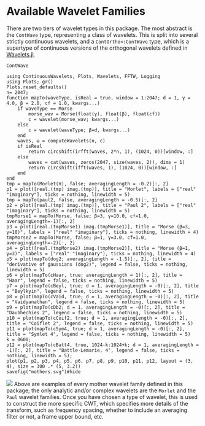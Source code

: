 # Available Wavelet Families
There are two tiers of wavelet types in this package. The most abstract is the `ContWave` type, representing a class of wavelets.
This is split into several strictly continuous wavelets, and a `ContOrtho<:ContWave` type, which is a supertype of continuous versions of the orthogonal wavelets defined in [Wavelets.jl](https://github.com/JuliaDSP/Wavelets.jl).
```@docs
ContWave
```

```@setup basicEx
using ContinuousWavelets, Plots, Wavelets, FFTW, Logging
using Plots; gr()
Plots.reset_defaults()
n= 2047;
function mapTo(waveType, isReal = true, window = 1:2047; d = 1, γ = 4.0, β = 2.0, cf = 1.0, kwargs...)
    if waveType == Morse
        morse_wav = Morse(float(γ), float(β), float(cf))
        c = wavelet(morse_wav; kwargs...)
    else
        c = wavelet(waveType; β=d, kwargs...)
    end
    waves, ω = computeWavelets(n, c)
    if isReal
        return circshift(irfft(waves, 2*n, 1), (1024, 0))[window, :]
    else
        waves = cat(waves, zeros(2047, size(waves, 2)), dims = 1)
        return circshift(ifft(waves, 1), (1024, 0))[window, :]
    end
end
tmp = mapTo(Morlet(π), false; averagingLength = -0.2)[:, 2]
p1 = plot([real.(tmp) imag.(tmp)], title = "Morlet", labels = ["real" "imaginary"], ticks = nothing, linewidth = 5)
tmp = mapTo(paul2, false, averagingLength = -0.5)[:, 2]
p2 = plot([real.(tmp) imag.(tmp)], title = "Paul 2", labels = ["real" "imaginary"], ticks = nothing, linewidth = 5)
tmpMorse1 = mapTo(Morse, false; β=3, γ=10.0, cf=1.0, averagingLength=-1)[:, 2]
p3 = plot([real.(tmpMorse1) imag.(tmpMorse1)], title = "Morse (β=3, γ=10)", labels = ["real" "imaginary"], ticks = nothing, linewidth = 4)
tmpMorse2 = mapTo(Morse, false; β=1, γ=3.0, cf=1.0, averagingLength=-2)[:, 2] 
p4 = plot([real.(tmpMorse2) imag.(tmpMorse2)], title = "Morse (β=1, γ=3)", labels = ["real" "imaginary"], ticks = nothing, linewidth = 4)
p5 = plot(mapTo(dog2; averagingLength = -1.5)[:, 2], title = "derivative of gaussians (dog2)", legend = false, ticks = nothing, linewidth = 5)
p6 = plot(mapTo(cHaar, true; averagingLength = 1)[:, 2], title = "Haar", legend = false, ticks = nothing, linewidth = 5)
p7 = plot(mapTo(cBeyl, true; d = 1, averagingLength = -0)[:, 2], title = "Beylkyin", legend = false, ticks = nothing, linewidth = 5)
p8 = plot(mapTo(cVaid, true; d = 1, averagingLength = -0)[:, 2], title = "Vaidyanathan", legend = false, ticks = nothing, linewidth = 5)
p9 = plot(mapTo(cDb2; d = 1, averagingLength = -0)[:, 2], title = "Daubhechies 2", legend = false, ticks = nothing, linewidth = 5)
p10 = plot(mapTo(cCoif2, true; d = 1, averagingLength = -0)[:, 2], title = "Coiflet 2", legend = false, ticks = nothing, linewidth = 5)
p11 = plot(mapTo(cSym4, true; d = 1, averagingLength = -0)[:, 2], title = "Symlet 4", legend = false, ticks = nothing, linewidth = 5)
k = 0600;
p12 = plot(mapTo(cBatt4, true, 1024-k:1024+k; d = 1, averagingLength = -1)[:, 2], title = "Battle-Lemarie, 4", legend = false, ticks = nothing, linewidth = 5);
plot(p1, p2, p3, p4, p5, p6, p7, p8, p9, p10, p11, p12, layout = (3, 4), size = 300 .* (5, 3.2))
savefig("mothers.svg")#hide
```
![](mothers.svg)
Above are examples of every mother wavelet family defined in this package; the only analytic and/or complex wavelets are the `Morlet` and the `Paul` wavelet families.
Once you have chosen a type of wavelet, this is used to construct the more specific CWT, which specifies more details of the transform, such as frequency spacing, whether to include an averaging filter or not, a frame upper bound, etc.
